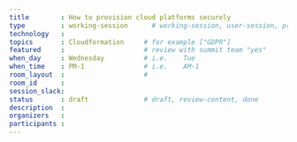 ```yaml
---
title        : How to provision cloud platforms securely
type         : working-session      # working-session, user-session, product-session
technology   :
topics       : Cloudformation     # for example ["GDPR"]
featured     :                    # review with summit team "yes"
when_day     : Wednesday          # i.e.    Tue
when_time    : PM-1               # i.e.    AM-1
room_layout  :                    #
room_id      :
session_slack: 
status       : draft              # draft, review-content, done
description  :
organizers   :
participants :
---
```



<!--(add intro)

## WHY

(...)

## What

(...)

## Outcomes

(...)

## References

(...)


## Previous-->
